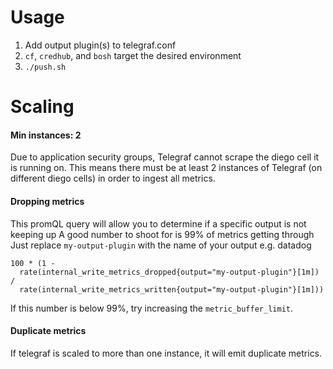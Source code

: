 # Usage
1. Add output plugin(s) to telegraf.conf
1. `cf`, `credhub`, and `bosh` target the desired environment
1. `./push.sh`

# Scaling
#### Min instances: 2
Due to application security groups, Telegraf cannot scrape the diego cell it is running on.
This means there must be at least 2 instances of Telegraf (on different diego cells) in 
order to ingest all metrics.

#### Dropping metrics
This promQL query will allow you to determine if a specific output is not keeping up
A good number to shoot for is 99% of metrics getting through
Just replace `my-output-plugin` with the name of your output e.g. datadog
```
100 * (1 -
  rate(internal_write_metrics_dropped{output="my-output-plugin"}[1m]) / 
  rate(internal_write_metrics_written{output="my-output-plugin"}[1m]))
```

If this number is below 99%, try increasing the `metric_buffer_limit`.

#### Duplicate metrics
If telegraf is scaled to more than one instance, it will emit duplicate metrics.